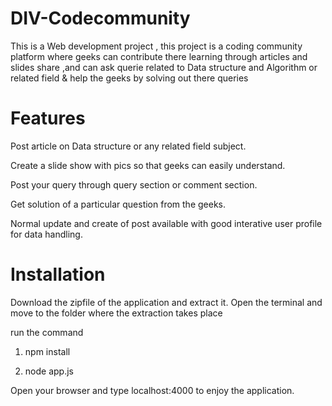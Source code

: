 # DIV-Codecommunity

This is a Web development project , this project is a coding community platform where geeks can contribute there learning through articles and slides share ,and can ask querie related to Data structure and Algorithm or related field & help the geeks by solving out there queries

# Features
Post article on Data structure or any related field subject.

Create a slide show with pics so that geeks can easily understand.

Post your query through query section or comment section.

Get solution of a particular question from the geeks. 

Normal update and create of post available with good interative user profile for data handling.

# Installation
Download the zipfile of the application and extract it.
Open the terminal and move to the folder where the extraction takes place

run the command 

1. npm install

2. node app.js

Open your browser and type localhost:4000 to enjoy the application.

